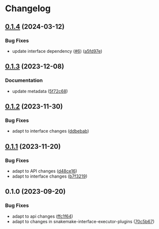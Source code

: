 # Changelog

## [0.1.4](https://github.com/snakemake/snakemake-executor-plugin-cluster-sync/compare/v0.1.3...v0.1.4) (2024-03-12)


### Bug Fixes

* update interface dependency ([#6](https://github.com/snakemake/snakemake-executor-plugin-cluster-sync/issues/6)) ([a5fd97e](https://github.com/snakemake/snakemake-executor-plugin-cluster-sync/commit/a5fd97e3b2320e379049b176d9b5a05c8c6c7f5c))

## [0.1.3](https://github.com/snakemake/snakemake-executor-plugin-cluster-sync/compare/v0.1.2...v0.1.3) (2023-12-08)


### Documentation

* update metadata ([5f72c68](https://github.com/snakemake/snakemake-executor-plugin-cluster-sync/commit/5f72c68d56f05d2a681f479a97aed030e122bd4f))

## [0.1.2](https://github.com/snakemake/snakemake-executor-plugin-cluster-sync/compare/v0.1.1...v0.1.2) (2023-11-30)


### Bug Fixes

* adapt to interface changes ([ddbebab](https://github.com/snakemake/snakemake-executor-plugin-cluster-sync/commit/ddbebab52a8f7414f8da0347212bd24762336df8))

## [0.1.1](https://github.com/snakemake/snakemake-executor-plugin-cluster-sync/compare/v0.1.0...v0.1.1) (2023-11-20)


### Bug Fixes

* adapt to API changes ([d48ce16](https://github.com/snakemake/snakemake-executor-plugin-cluster-sync/commit/d48ce160411773a654e3906f3cdfa3aa437b55ec))
* adapt to interface changes ([b7f3219](https://github.com/snakemake/snakemake-executor-plugin-cluster-sync/commit/b7f3219899e3713493eeece9ddd4e960a2aba436))

## 0.1.0 (2023-09-20)


### Bug Fixes

* adapt to api changes ([ffc1f64](https://github.com/snakemake/snakemake-executor-plugin-cluster-sync/commit/ffc1f6457f19479059ee0e871d9c429ba63998b7))
* adapt to changes in snakemake-interface-executor-plugins ([70c5b67](https://github.com/snakemake/snakemake-executor-plugin-cluster-sync/commit/70c5b67c20b6baa2bf8ffcbe72da05046d9db056))
